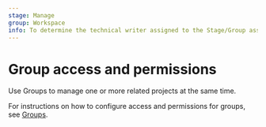 ```yaml
---
stage: Manage
group: Workspace
info: To determine the technical writer assigned to the Stage/Group associated with this page, see https://about.gitlab.com/handbook/engineering/ux/technical-writing/#assignments
---
```


# Group access and permissions

Use Groups to manage one or more related projects at the same time.

For instructions on how to configure access and permissions for groups, see [Groups](index.md).
